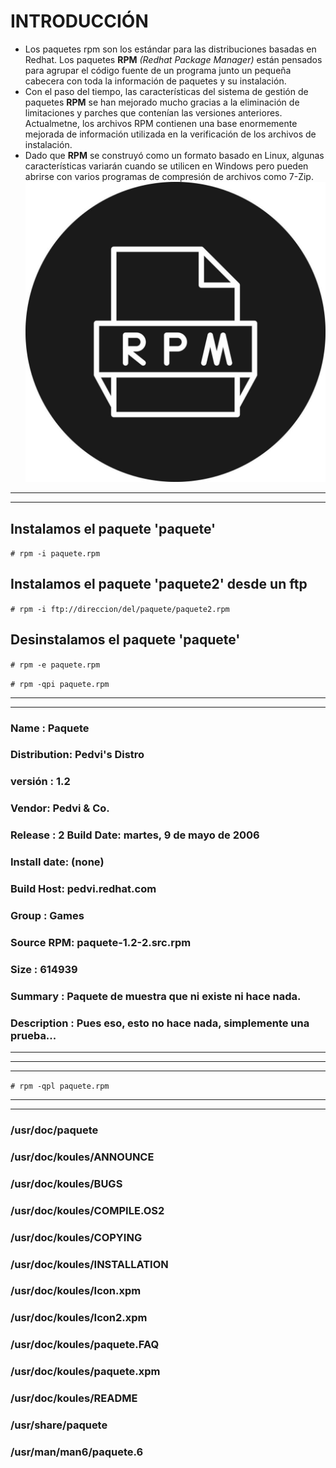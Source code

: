# INTRODUCCIÓN
* Los paquetes rpm son los estándar para las distribuciones basadas en Redhat. Los paquetes **RPM** *(Redhat Package Manager)* están pensados para agrupar el código fuente de un programa junto un pequeña cabecera con toda la información de paquetes y su instalación.
* Con el paso del tiempo, las características del sistema de gestión de paquetes **RPM** se han mejorado mucho gracias a la eliminación de limitaciones y parches que contenían las versiones anteriores. Actualmetne, los archivos RPM contienen una base enormemente mejorada de información utilizada en la verificación de los archivos de instalación. 
* Dado que **RPM** se construyó como un formato basado en Linux, algunas características variarán cuando se utilicen en Windows pero pueden abrirse con varios programas de compresión de archivos como 7-Zip. 
![rpm](img/rpm.png)
<!-- linea horizontal -->
---
---
## Instalamos el paquete 'paquete'
`# rpm -i paquete.rpm`
## Instalamos el paquete 'paquete2' desde un ftp
`# rpm -i ftp://direccion/del/paquete/paquete2.rpm`
## Desinstalamos el paquete 'paquete'
`# rpm -e paquete.rpm`

`# rpm -qpi paquete.rpm`
<!-- linea horizontal -->
---
---
### Name : Paquete
### Distribution: Pedvi's Distro
### versión : 1.2
### Vendor: Pedvi & Co.
### Release : 2 Build Date: martes, 9 de mayo de 2006
### Install date: (none)
### Build Host: pedvi.redhat.com
### Group : Games
### Source RPM: paquete-1.2-2.src.rpm
### Size : 614939
### Summary : Paquete de muestra que ni existe ni hace nada.
### Description : Pues eso, esto no hace nada, simplemente una prueba...
<!-- linea horizontal-->
---
---
<!-- linea horizontal -->
---
`# rpm -qpl paquete.rpm`
<!-- linea horizontal -->
---
---
### /usr/doc/paquete
### /usr/doc/koules/ANNOUNCE
### /usr/doc/koules/BUGS
### /usr/doc/koules/COMPILE.OS2
### /usr/doc/koules/COPYING
### /usr/doc/koules/INSTALLATION
### /usr/doc/koules/Icon.xpm
### /usr/doc/koules/Icon2.xpm
### /usr/doc/koules/paquete.FAQ
### /usr/doc/koules/paquete.xpm
### /usr/doc/koules/README
### /usr/share/paquete
### /usr/man/man6/paquete.6
